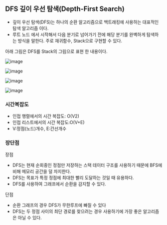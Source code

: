 ## DFS 깊이 우선 탐색(Depth-First Search)

- 깊이 우선 탐색(DFS)는 하나의 순환 알고리즘으로 백트래킹에 사용하는 대표적인 탐색 알고리즘 이다.
- 루트 노드 에서 시작해서 다음 분기로 넘어가기 전에 해당 분기를 완벽하게 탐색하는 방식을 말한다. 주로 재귀함수, Stack으로 구현할 수 있다.

아래 그림은 DFS를 Stack의 그림으로 표현 한 내용이다.


![image](https://github.com/russell-seo/Algorithm/assets/79154652/d8b08b86-de9b-4192-b2a4-eedc31abbbad)


![image](https://github.com/russell-seo/Algorithm/assets/79154652/52fd6ed2-71c0-41c1-800b-60afa6010db1)


![image](https://github.com/russell-seo/Algorithm/assets/79154652/351a1eb5-2be0-4a56-a3f1-80ed9f24e4c5)


![image](https://github.com/russell-seo/Algorithm/assets/79154652/5cb1c56d-1030-41c8-972e-8a6ecd73519a)


### 시간복잡도

- 인접 행렬에서의 시간 복잡도: O(V2)
- 인접 리스트에서의 시간 복잡도:O(V+E)
- V:정점(노드)개수, E:간선개수

### 장단점

장점

- DFS는 현재 순회중인 정점만 저장하는 스택 데이터 구조를 사용하기 때문에 BFS에 비해 메모리 공간을 덜 차지한다.
- DFS는 목표가 특정 정점에 최대한 빨리 도달하는 것일 때 유용하다.
- DFS를 사용하여 그래프에서 순환을 감지할 수 있다.

단점

- 순환 그래프의 경우 DFS가 무한루프에 빠질 수 있다
- DFS는 두 정점 사이의 최단 경로를 찾으려는 경우 사용하기에 가장 좋은 알고리즘은 아닐 수 있다.
